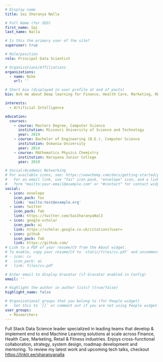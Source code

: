 ```yaml
---
# Display name
title: Sai Sharanya Nalla

# Full Name (for SEO)
first_name: Sai
last_name: Nalla

# Is this the primary user of the site?
superuser: true

# Role/position
role: Principal Data Scientist

# Organizations/Affiliations
organizations:
  - name: Nike
    url: ''

# Short bio (displayed in user profile at end of posts)
bio: Ask me about Deep learning for Finance, Health Care, Marketing, REtail and Fitness Industries.

interests:
  - Artificial Intelligence

education:
  courses:
    - course: Masters Degree, Computer Science
      institution: Missouri University of Science and Technology
      year: 2019
    - course: Bachelor of Engineering (B.E.), Computer Science
      institution: Osmania University
      year: 2014
    - course: MAthematics Physics Chemistry
      institution: Narayana Junior College
      year: 2010

# Social/Academic Networking
# For available icons, see: https://wowchemy.com/docs/getting-started/page-builder/#icons
#   For an email link, use "fas" icon pack, "envelope" icon, and a link in the
#   form "mailto:your-email@example.com" or "#contact" for contact widget.
social:
  - icon: envelope
    icon_pack: fas
    link: 'mailto:test@example.org'
  - icon: twitter
    icon_pack: fab
    link: https://twitter.com/SaiSharanyaNal3
  - icon: google-scholar
    icon_pack: ai
    link: https://scholar.google.co.uk/citations?user=
  - icon: github
    icon_pack: fab
    link: https://github.com/
# Link to a PDF of your resume/CV from the About widget.
# To enable, copy your resume/CV to `static/files/cv.pdf` and uncomment the lines below.
# - icon: cv
#   icon_pack: ai
#   link: files/cv.pdf

# Enter email to display Gravatar (if Gravatar enabled in Config)
email: ''

# Highlight the author in author lists? (true/false)
highlight_name: false

# Organizational groups that you belong to (for People widget)
#   Set this to `[]` or comment out if you are not using People widget.
user_groups:
  - Researchers
---
```


Full Stack Data Science leader specialized in leading teams that develop & implement end to end Machine Learning solutions at scale across Finance, Health Care, Marketing, Retail & Fitness industries. Enjoys cross-functional collaboration, strategy, system design, roadmap development and mentoring. To review my latest work and upcoming tech talks, checkout https://linktr.ee/sharanyanalla